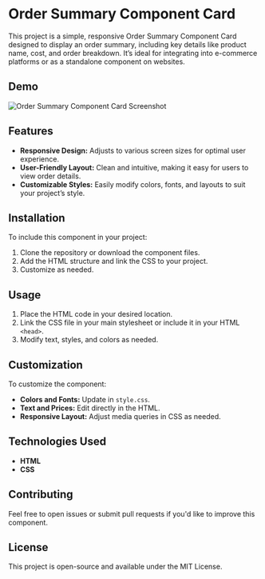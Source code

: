 
# Order Summary Component Card

This project is a simple, responsive Order Summary Component Card designed to display an order summary, including key details like product name, cost, and order breakdown. It’s ideal for integrating into e-commerce platforms or as a standalone component on websites.

## Demo

![Order Summary Component Card Screenshot](design/desktop-preview.jpg.png)  


## Features

- **Responsive Design:** Adjusts to various screen sizes for optimal user experience.
- **User-Friendly Layout:** Clean and intuitive, making it easy for users to view order details.
- **Customizable Styles:** Easily modify colors, fonts, and layouts to suit your project’s style.

## Installation

To include this component in your project:

1. Clone the repository or download the component files.
2. Add the HTML structure and link the CSS to your project.
3. Customize as needed.

## Usage

1. Place the HTML code in your desired location.
2. Link the CSS file in your main stylesheet or include it in your HTML `<head>`.
3. Modify text, styles, and colors as needed.

## Customization

To customize the component:
- **Colors and Fonts:** Update in `style.css`.
- **Text and Prices:** Edit directly in the HTML.
- **Responsive Layout:** Adjust media queries in CSS as needed.

## Technologies Used

- **HTML**
- **CSS**

## Contributing

Feel free to open issues or submit pull requests if you'd like to improve this component.

## License

This project is open-source and available under the MIT License.
